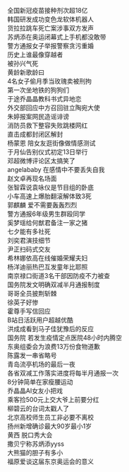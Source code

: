 全国新冠疫苗接种剂次超18亿  
韩国研发成功变色龙软体机器人  
货拉拉跳车死亡案涉事双方发声  
苏炳添在奥运闭幕式上手机都没敢带  
警方通报女子举报警察贪污重婚  
历史上谁最像穿越者  
被孙兴气死  
黄龄新歌龄曰  
4名女子偷月季当玫瑰卖被刑拘  
第一次坐地铁的狗狗们  
于途乔晶晶教科书式异地恋  
外交部回应中方召回驻立陶宛大使  
朱婷报案网民造谣诽谤  
消防员救下整容失败跳楼网红  
直击成都封闭区解封  
杨蒙恩 陪女友逛街像做情感测试  
于月仙告别仪式初定13日举行  
邓超微博评论区太搞笑了  
angelababy 在感情中不要丢失自我  
赵文卓再现名场面  
张智霖说袁咏仪是节目组的卧底  
小车高速上爆胎翻滚解体致3死  
郭麒麟 爱不需要轰轰烈烈  
警方通报6年级男生群殴同学  
奚梦瑶给何猷君备注一家之猪  
七夕能有多社死  
刘奕君演技细节  
尹正扫码式交友  
希林娜依高在线催婚荣耀夫妇  
杨洋迪丽热巴互发童年比耶照  
南京禄口街道3名干部因防疫不力被查  
国务院发文明确双减半月通报制度  
哥哥全员披荆斩棘  
徐英子好惨  
霍尊手写信回应  
B站日活跃用户超越优酷  
洪成成看到马子佳犹豫后的反应  
国务院 若发生疫情定点医院48小时内腾空  
东奥组委会为浪费13万份食物道歉  
陈露发一串省略号  
青岛流亭机场的最后一夜  
各省双减工作落实进度将每半月通报一次  
8分钟简单在家瘦腰运动  
乔晶晶AI女友小把戏  
乘客捡500元上交大爷上前要分红  
柳碧云的台词太戳人了  
北京高校师生员工非必要不离校  
扬州新增确诊最大90岁最小1岁  
黄西 脱口秀大会  
撒贝宁称苏炳添yyss  
大熊猫的胆子有多小  
福原爱谈这届东京奥运会的意义  
